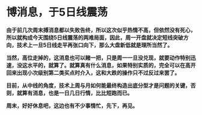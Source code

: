 博消息，于5日线震荡
====



**由于前几次周末搏消息都以失败告终，所以这次似乎热情不高，但依然没有死心，所以就构成今天围绕5日线震荡的两难局面，因此，周一开盘就决定短线突破方向，技术上一旦5日线走平再张口向下，那么大盘新低就是理所当然了。**

**当然，高位走掉的，这消息也可以赌一把，只是周一一旦没兑现，就要动作特别迅速，没这水平的，就算了。就算真有什么消息，如果特别实质的，完全可以在高开回来出现小次级别第二类买点时介入，这和大跌的操作只不过反过来罢了。**

**目前，从中线的角度，技术上周与月如何能最终构造出底分型才是问题的关键，否则，就算有消息，也是一日几日行情，比比短跑而已。**

**周末，好好休息吧，这边也有不少事情忙，先下，再见。**
